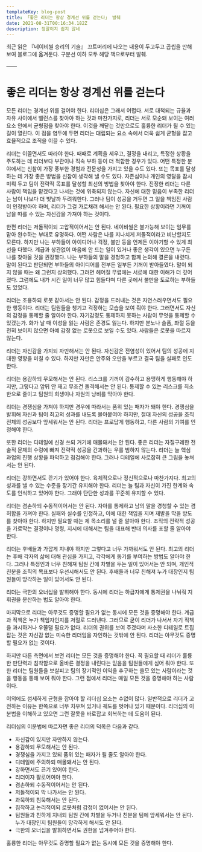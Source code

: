 ```yaml
---
templateKey: blog-post
title: 「좋은 리더는 항상 경계선 위를 걷는다」 발췌
date: 2021-08-31T00:16:34.182Z
description: 정말이지 쉽지 않네
---
```

최근 읽은 『네이비씰 승리의 기술』 끄트머리에 나오는 내용이 두고두고 곱씹을 만해 보여 블로그에 옮겨둔다. 구분선 이하 모두 해당 책으로부터 발췌.

——

# 좋은 리더는 항상 경계선 위를 걷는다

모든 리더는 경계선 위를 걸어야 한다. 리더십은 그래서 어렵다. 서로 대척되는 규율과 자유 사이에서 밸런스를 찾아야 하는 것과 마찬가지로, 리더는 서로 모순돼 보이는 여러 요소 안에서 균형점을 찾아야 한다. 이것을 깨닫는 것만으로도 훌륭한 리더가 될 수 있는 길이 열린다. 이 점을 염두에 두면 리더는 대립되는 요소 속에서 더욱 쉽게 균형을 잡고 효율적으로 조직을 이끌 수 있다.

리더는 이끌면서도 따라야 한다. 때때로 계획을 세우고, 결정을 내리고, 특정한 상황을 주도하는 데 리더보다 부관이나 직속 부하 등이 더 적합한 경우가 있다. 어떤 특정한 분야에서는 신참이 가장 풍부한 경험과 전문성을 가지고 있을 수도 있다. 또는 목표를 달성하는 데 가장 좋은 방법을 신참이 생각해 낼 수도 있다. 자존심이나 개인의 영달을 잠시 미뤄 두고 팀이 전략적 목표를 달성할 최선의 방법을 찾아야 한다. 진정한 리더는 다른 사람이 책임을 맡겠다고 나서는 것에 위축되지 않는다. 자신에 대한 믿음이 부족한 리더는 남이 나보다 더 빛날까 두려워한다. 그러나 팀이 성공을 거두면 그 일을 책임진 사람이 인정받아야 하며, 리더가 그걸 가로채려 해서는 안 된다. 필요한 상황이라면 기꺼이 남을 따를 수 있는 자신감을 가져야 하는 것이다.

한편 리더는 저돌적이되 고압적이어서는 안 된다. 네이비씰은 불가능해 보이는 임무를 맡아 완수하는 부대로 유명하다. 어떤 사람은 나를 지나치게 저돌적이라고 비난할지도 모른다. 하지만 나는 부하들이 아이디어나 걱정, 불만 등을 언제든 이야기할 수 있게 최선을 다했다. 계급과 상관없이 마음에 안 드는 일이 있거나 좋은 생각이 있으면 누구든 나를 찾아올 것을 권장했다. 나는 부하들의 말을 경청하고 함께 논의해 결론을 내렸다. 말이 된다고 판단되면 부하들의 아이디어를 전부든 일부든 기꺼이 받아들였다. 말이 되지 않을 때는 왜 그런지 상의했다. 그러면 헤어질 무렵에는 서로에 대한 이해가 더 깊어졌다. 그럼에도 내가 시킨 일이 너무 많고 힘들다며 다른 곳에서 불만을 토로하는 부하들도 있었다.

리더는 조용하되 로봇 같아서는 안 된다. 감정을 드러내는 것은 자연스러우면서도 필요한 행동이다. 리더는 팀원들을 챙기고 걱정하는 모습을 보여 줘야 한다. 그러면서도 자신의 감정을 통제할 줄 알아야 한다. 자기감정도 통제하지 못하는 사람이 무엇을 통제할 수 있겠는가. 화가 날 때 이성을 잃는 사람은 존경도 잃는다. 하지만 분노나 슬픔, 좌절 등을 전혀 보이지 않으면 아예 감정 없는 로봇으로 보일 수도 있다. 사람들은 로봇을 따르지 않는다.

리더는 자신감을 가지되 자만해서는 안 된다. 자신감은 전염성이 있어서 팀의 성공에 지대한 영향을 미칠 수 있다. 하지만 자만은 안주와 오만을 부르고 결국 팀을 실패로 인도한다.

리더는 용감하되 무모해서는 안 된다. 리스크를 기꺼이 감수하고 용맹하게 행동해야 하지만, 그렇다고 앞뒤 안 재고 무조건 돌격해서는 안 된다. 통제할 수 있는 리스크를 최소한으로 줄이고 팀원의 희생이나 자원의 낭비를 막아야 한다.

리더는 경쟁심을 가져야 하지만 경우에 따라서는 품위 있는 패자가 돼야 한다. 경쟁심을 발휘해 자신과 팀이 최고의 성과를 내도록 몰아붙여야 하지만, 절대 자신의 성공을 조직 전체의 성공보다 앞세워서는 안 된다. 리더는 프로답게 행동하고, 다른 사람의 기여를 인정해야 한다.

또한 리더는 디테일에 신경 쓰되 거기에 매몰돼서는 안 된다. 좋은 리더는 자질구레한 전술적 문제의 수렁에 빠져 전략적 성공을 간과하는 우를 범하지 않는다. 리더는 늘 핵심 과업의 진행 상황을 파악하고 점검해야 한다. 그러나 디테일에 사로잡혀 큰 그림을 놓쳐서는 안 된다.

리더는 강하면서도 끈기가 있어야 한다. 육체적으로나 정신적으로나 마찬가지다. 최고의 성과를 낼 수 있는 수준을 장기간 유지해야 한다. 리더는 늘 팀과 자신이 가진 한계와 속도를 인식하고 있어야 한다. 그래야 탄탄한 성과를 꾸준히 유지할 수 있다.

리더는 겸손하되 수동적이어서는 안 된다. 자아를 통제하고 남의 말을 경청할 수 있는 겸허함을 가져야 한다. 실패와 실수를 인정하고, 이에 대한 책임을 지며 재발을 막을 방도를 찾아야 한다. 하지만 필요할 때는 제 목소리를 낼 줄 알아야 한다. 조직의 전략적 성공을 가로막는 결정이나 명령, 지시에 대해서는 팀을 대표해 반대 의사를 표할 줄 알아야 한다.

리더는 후배들과 가깝게 지내야 하지만 그렇다고 너무 가까워서도 안 된다. 최고의 리더는 후배 각자의 삶에 대해 관심을 가지고, 각각에게 동기를 부여하는 방법도 알아야 한다. 그러나 특정인과 너무 친해져 팀원 간에 차별을 두는 일이 있어서는 안 되며, 개인적 친분을 조직의 목표보다 우선시해서도 안 된다. 후배들과 너무 친해져 누가 대장인지 팀원들이 망각하는 일이 있어서도 안 된다.

리더는 극한의 오너십을 발휘해야 한다. 동시에 리더는 하급자에게 통제권을 나눠줘 지휘권을 분산하는 법도 알아야 한다.

마지막으로 리더는 아무것도 증명할 필요가 없는 동시에 모든 것을 증명해야 한다. 계급과 직책은 누가 책임자인지를 저절로 드러낸다. 그러므로 굳이 리더가 나서서 자기 직책을 과시하거나 우쭐댈 필요가 없다. 리더의 권위를 보여 주겠다며 사소한 디테일로 트집 잡는 것은 자신감 없는 미숙한 리더임을 자인하는 것밖에 안 된다. 리더는 아무것도 증명할 필요가 없는 것이다.

하지만 다른 측면에서 보면 리더는 모든 것을 증명해야 한다. 꼭 필요할 때 리더가 훌륭한 판단력과 침착함으로 올바른 결정을 내린다는 믿음을 팀원들에게 심어 줘야 한다. 또한 리더는 팀원들을 보살피고 팀의 장기적인 이익을 추구하는 쓸모 있는 사람이라는 것을 행동을 통해 보여 줘야 한다. 그런 점에서 리더는 매일 모든 것을 증명해야 하는 사람이다.

 이외에도 섬세하게 균형을 잡아야 할 리더십 요소는 수없이 많다. 일반적으로 리더가 고전하는 이유는 한쪽으로 너무 치우쳐 있거나 궤도를 벗어나 있기 때문이다. 리더십의 이분법을 이해하고 있으면 그런 잘못을 바로잡고 회복하는 데 도움이 된다.

 리더십의 이분법에 따르자면 좋은 리더의 덕목은 다음과 같다.

- 자신감이 있지만 자만하지 않는다.
- 용감하되 무모해서는 안 된다.
- 경쟁심을 가지고 있되 품위 있는 패자가 될 줄도 알아야 한다.
- 디테일에 주의하되 매몰돼서는 안 된다.
- 강하면서도 끈기 있어야 한다.
- 리더이자 팔로어여야 한다.
- 겸손하되 수동적이어서는 안 된다.
- 저돌적이되 막 나가서는 안 된다.
- 과묵하되 침묵해서는 안 된다.
- 침착하고 논리적이되 로봇처럼 감정이 없어서는 안 된다.
- 팀원들과 친하게 지내되 팀원 간에 차별을 두거나 친분을 팀에 앞세워서는 안 된다. 누가 대장인지 팀원들이 망각하게 해서도 안 된다.
- 극한의 오너십을 발휘하면서도 권한을 넘겨주어야 한다.
  
훌륭한 리더는 아무것도 증명할 필요가 없는 동시에 모든 것을 증명해야 한다.